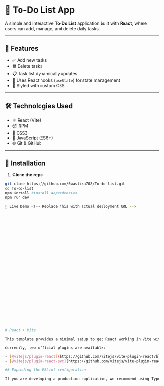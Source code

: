 # 📝 To-Do List App

A simple and interactive **To-Do List** application built with **React**, where users can add, manage, and delete daily tasks.

---

## 🚀 Features

- ✅ Add new tasks
- 🗑️ Delete tasks
- 📋 Task list dynamically updates
- 💾 Uses React hooks (`useState`) for state management
- 🎨 Styled with custom CSS

---
## 🛠️ Technologies Used

- ⚛️ React (Vite)
- 📦 NPM
- 💅 CSS3
- 🧠 JavaScript (ES6+)
- 🌐 Git & GitHub

---

## 🔧 Installation

1. **Clone the repo**  
```bash
git clone https://github.com/Swastika708/To-do-list.git
cd To-do-list
npm install #install dependencies
npm run dev

🔗 Live Demo <!-- Replace this with actual deployment URL -->




























# React + Vite

This template provides a minimal setup to get React working in Vite with HMR and some ESLint rules.

Currently, two official plugins are available:

- [@vitejs/plugin-react](https://github.com/vitejs/vite-plugin-react/blob/main/packages/plugin-react) uses [Babel](https://babeljs.io/) for Fast Refresh
- [@vitejs/plugin-react-swc](https://github.com/vitejs/vite-plugin-react/blob/main/packages/plugin-react-swc) uses [SWC](https://swc.rs/) for Fast Refresh

## Expanding the ESLint configuration

If you are developing a production application, we recommend using TypeScript with type-aware lint rules enabled. Check out the [TS template](https://github.com/vitejs/vite/tree/main/packages/create-vite/template-react-ts) for information on how to integrate TypeScript and [`typescript-eslint`](https://typescript-eslint.io) in your project.

